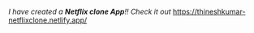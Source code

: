 _I have created a **Netflix clone App**!! Check it out_ 
https://thineshkumar-netflixclone.netlify.app/
